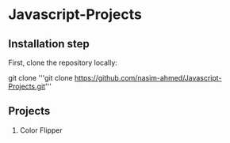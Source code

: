 # Javascript-Projects

## Installation step 

First, clone the repository locally:

git clone 
'''git clone https://github.com/nasim-ahmed/Javascript-Projects.git'''

## Projects
1. Color Flipper
